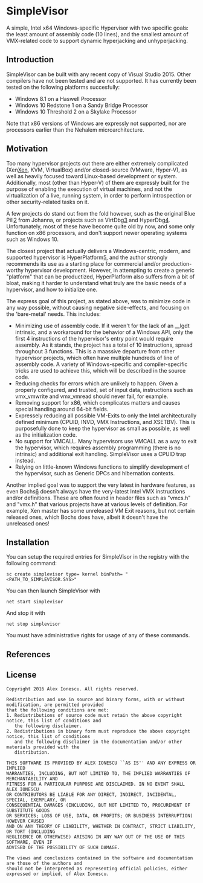 # SimpleVisor

A simple, Intel x64 Windows-specific Hypervisor with two specific goals: the least amount of assembly code (10 lines), and the smallest amount of VMX-related code to support dynamic hyperjacking and unhyperjacking. 

## Introduction

SimpleVisor can be built with any recent copy of Visual Studio 2015. Other compilers have not been tested and are not supported.
It has currently been tested on the following platforms succesfully:

* Windows 8.1 on a Haswell Processor
* Windows 10 Redstone 1 on a Sandy Bridge Processor
* Windows 10 Threshold 2 on a Skylake Processor

Note that x86 versions of Windows are expressly not supported, nor are processors earlier than the Nehalem microarchitecture.

## Motivation

Too many hypervisor projects out there are either extremely complicated (Xen[Xen][1], KVM, VirtualBox) and/or closed-source (VMware, Hyper-V), as well as heavily focused toward Linux-based development or system. Additionally, most (other than Hyper-V) of them are expressly built for the purpose of enabling the execution of virtual machines, and not the virtualization of a live, running system, in order to perform introspection or other security-related tasks on it.

A few projects do stand out from the fold however, such as the original Blue Pill[2] from Johanna, or projects such as VirtDbg[3] and HyperDbg[4]. Unfortunately, most of these have become quite old by now, and some only function on x86 processors, and don't support newer operating systems such as Windows 10.

The closest project that actually delivers a Windows-centric, modern, and supported hypervisor is HyperPlatform[5], and the author strongly recommends its use as a starting place for commercial and/or production-worthy hypervisor development. However, in attempting to create a generic "platform" that can be productized, HyperPlatform also suffers from a bit of bloat, making it harder to understand what truly are the basic needs of a hypervisor, and how to initialize one.

The express goal of this project, as stated above, was to minimize code in any way possible, without causing negative side-effects, and focusing on the 'bare-metal' needs. This includes:

* Minimizing use of assembly code. If it weren't for the lack of an __lgdt intrinsic, and a workaround for the behavior of a Windows API, only the first 4 instructions of the hypervisor's entry point would require assembly. As it stands, the project has a total of 10 instructions, spread throughout 3 functions. This is a maassive departure from other hypervisor projects, which often have multiple hundreds of line of assembly code. A variety of Windows-specific and compiler-specific tricks are used to achieve this, which will be described in the source code.
* Reducing checks for errors which are unlikely to happen. Given a properly configured, and trusted, set of input data, instructions such as vmx_vmwrite and vmx_vmread should never fail, for example.
* Removing support for x86, which complicates matters and causes special handling around 64-bit fields.
* Expressely reducing all possible VM-Exits to only the Intel architecturally defined minimum (CPUID, INVD, VMX Instructions, and XSETBV). This is purposefully done to keep the hypervisor as small as possible, as well as the initialization code.
* No support for VMCALL. Many hypervisors use VMCALL as a way to exit the hypervisor, which requires assembly programming (there is no intrinsic) and additional exit handling. SimpleVisor uses a CPUID trap instead.
* Relying on little-known Windows functions to simplify development of the hypervisor, such as Generic DPCs and hibernation contexts.

Another implied goal was to support the very latest in hardware features, as even Bochs[6] doesn't always have the very-latest Intel VMX instructions and/or definitions. These are often found in header files such as "vmcs.h" and "vmx.h" that various projects have at various levels of definition. For example, Xen master has some unreleased VM Exit reasons, but not certain released ones, which Bochs does have, albeit it doesn't have the unreleased ones!

## Installation

You can setup the required entries for SimpleVisor in the registry with the following command:

```sc create simplevisor type= kernel binPath= "<PATH_TO_SIMPLEVISOR.SYS>"```

You can then launch SimpleVisor with

```net start simplevisor```

And stop it with

```net stop simplevisor```

You must have administrative rights for usage of any of these commands.

## References

[3]:https://github.com/upring/virtdbg
[1]:http://xenbits.xen.org/gitweb/?p=xen.git;a=summary "Xen"
[6]:https://github.com/svn2github/bochs
[4]:https://github.com/rmusser01/hyperdbg
[2]:http://invisiblethingslab.com/resources/bh07/nbp-0.32-public.zip
[5]:https://github.com/tandasat/HyperPlatform

## License

```
Copyright 2016 Alex Ionescu. All rights reserved. 

Redistribution and use in source and binary forms, with or without modification, are permitted provided
that the following conditions are met: 
1. Redistributions of source code must retain the above copyright notice, this list of conditions and
   the following disclaimer. 
2. Redistributions in binary form must reproduce the above copyright notice, this list of conditions
   and the following disclaimer in the documentation and/or other materials provided with the 
   distribution. 

THIS SOFTWARE IS PROVIDED BY ALEX IONESCU ``AS IS'' AND ANY EXPRESS OR IMPLIED
WARRANTIES, INCLUDING, BUT NOT LIMITED TO, THE IMPLIED WARRANTIES OF MERCHANTABILITY AND
FITNESS FOR A PARTICULAR PURPOSE ARE DISCLAIMED. IN NO EVENT SHALL ALEX IONESCU
OR CONTRIBUTORS BE LIABLE FOR ANY DIRECT, INDIRECT, INCIDENTAL, SPECIAL, EXEMPLARY, OR
CONSEQUENTIAL DAMAGES (INCLUDING, BUT NOT LIMITED TO, PROCUREMENT OF SUBSTITUTE GOODS
OR SERVICES; LOSS OF USE, DATA, OR PROFITS; OR BUSINESS INTERRUPTION) HOWEVER CAUSED
AND ON ANY THEORY OF LIABILITY, WHETHER IN CONTRACT, STRICT LIABILITY, OR TORT (INCLUDING
NEGLIGENCE OR OTHERWISE) ARISING IN ANY WAY OUT OF THE USE OF THIS SOFTWARE, EVEN IF
ADVISED OF THE POSSIBILITY OF SUCH DAMAGE.

The views and conclusions contained in the software and documentation are those of the authors and
should not be interpreted as representing official policies, either expressed or implied, of Alex Ionescu.
```
